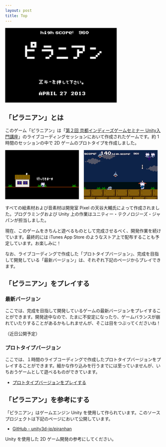 ```yaml
---
layout: post
title: Top
---
```


![Title Screen](images/proto-title.png)

## 「ピラニアン」とは

このゲーム「ピラニアン」は「[第２回 京都インディーズゲームセミナー Unity入門講座](http://atnd.org/events/38509)」のライブコーディングセッションにおいて作成されたゲームです。約 1 時間のセッションの中で 2D ゲームのプロトタイプを作成しました。

![Screenshot](images/proto-game.png)

すべての絵素材および音素材は開発室 Pixel の天谷大輔氏によって作成されました。プログラミングおよび Unity 上の作業はユニティー・テクノロジーズ・ジャパンが担当しました。

現在、このゲームをきちんと遊べるものとして完成させるべく、開発作業を続けています。最終的には iTunes App Store のようなストア上で配布することも予定しています。お楽しみに！

なお、ライブコーディングで作成した「プロトタイプバージョン」、完成を目指して開発している「最新バージョン」は、それぞれ下記のページからプレイできます。

## 「ピラニアン」をプレイする

### 最新バージョン

ここでは、完成を目指して開発しているゲームの最新バージョンをプレイすることができます。開発途中なので、たまに不安定になったり、ゲームバランスが崩れていたりすることがあるかもしれませんが、そこは目をつぶってくださいね！

（近日公開予定）

### プロトタイプバージョン

ここでは、１時間のライブコーディングで作成したプロトタイプバージョンをプレイすることができます。細かな作り込みを行うまでには至っていませんが、いちおうゲームとして遊べるものができています。

- [プロトタイプバージョンをプレイする](http://unity3d-jp.github.io/piranhan/)

## 「ピラニアン」を参考にする

「ピラニアン」はゲームエンジン Unity を使用して作られています。このソースプロジェクトは下記のページにおいて公開しています。
- [GitHub - unity3d-jp/piranhan](https://github.com/unity3d-jp/piranhan)

Unity を使用した 2D ゲーム開発の参考にしてください。
